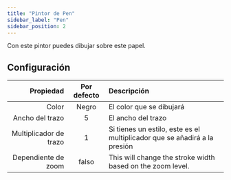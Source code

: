 ```yaml
---
title: "Pintor de Pen"
sidebar_label: "Pen"
sidebar_position: 2
---
```



Con este pintor puedes dibujar sobre este papel.

## Configuración

|              Propiedad | Por defecto | Descripción                                                               |
| ----------------------:|:-----------:|:------------------------------------------------------------------------- |
|                  Color |    Negro    | El color que se dibujará                                                  |
|        Ancho del trazo |      5      | El ancho del trazo                                                        |
| Multiplicador de trazo |      1      | Si tienes un estilo, este es el multiplicador que se añadirá a la presión |
|    Dependiente de zoom |    falso    | This will change the stroke width based on the zoom level.                |
